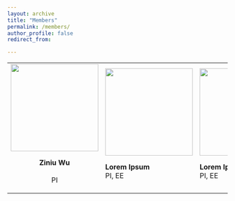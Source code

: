 ```yaml
---
layout: archive
title: "Members"
permalink: /members/
author_profile: false
redirect_from:

---
```


<html>
    <table style="margin-left: auto; margin-right: auto">
        <tr>
            <td>
                <div id="member">
                <img src="/site/images/p7.png" width="200px">
                <p>
                <div align="center"><b>Ziniu Wu</b></div> <br>
                <div align="center">PI</div> 
                </p>
                </div>
            </td>
            <td>
                <div id="member">
                <img src="/site/images/p7.png" width="200px">
                <p>
                <b align="center">Lorem Ipsum</b><br>
                PI, EE
                </p>
                </div>
            </td>
            <td>
                <div id="member">
                <img src="/site/images/p7.png" width="200px">
                <p>
                <b align="center">Lorem Ipsum</b><br>
                PI, EE
                </p>
                </div>
            </td>
            <td>
                <div id="member">
                <img src="/site/images/p7.png" width="200px">
                <p>
                <b align="center">Lorem Ipsum</b><br>
                PI, EE
                </p>
                </div>
            </td>
        </tr>
    </table>
</html>
